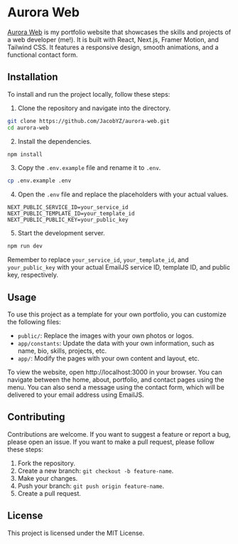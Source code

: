 # Aurora Web

[Aurora Web](https://www.auroraweb.com.au/) is my portfolio website that showcases the skills and projects of a web developer (me!). It is built with React, Next.js, Framer Motion, and Tailwind CSS. It features a responsive design, smooth animations, and a functional contact form.

## Installation

To install and run the project locally, follow these steps:

1. Clone the repository and navigate into the directory.

```bash
git clone https://github.com/JacobYZ/aurora-web.git
cd aurora-web
```

2. Install the dependencies.

```bash
npm install
```

3. Copy the `.env.example` file and rename it to `.env`.

```bash
cp .env.example .env
```

4. Open the `.env` file and replace the placeholders with your actual values.

```shell
NEXT_PUBLIC_SERVICE_ID=your_service_id
NEXT_PUBLIC_TEMPLATE_ID=your_template_id
NEXT_PUBLIC_PUBLIC_KEY=your_public_key
```

5. Start the development server.

```bash
npm run dev
```

Remember to replace `your_service_id`, `your_template_id`, and `your_public_key` with your actual EmailJS service ID, template ID, and public key, respectively.

## Usage

To use this project as a template for your own portfolio, you can customize the following files:

- `public/`: Replace the images with your own photos or logos.
- `app/constants`: Update the data with your own information, such as name, bio, skills, projects, etc.
- `app/`: Modify the pages with your own content and layout, etc.

To view the website, open http://localhost:3000 in your browser. You can navigate between the home, about, portfolio, and contact pages using the menu. You can also send a message using the contact form, which will be delivered to your email address using EmailJS.

## Contributing

Contributions are welcome. If you want to suggest a feature or report a bug, please open an issue. If you want to make a pull request, please follow these steps:

1. Fork the repository.
2. Create a new branch: `git checkout -b feature-name`.
3. Make your changes.
4. Push your branch: `git push origin feature-name`.
5. Create a pull request.

## License

This project is licensed under the MIT License.
